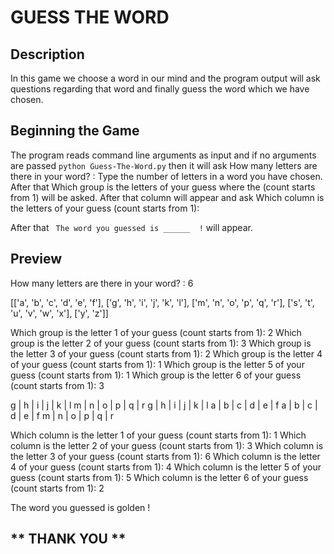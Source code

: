 
# GUESS THE WORD

## Description 

In this game we choose a word in our mind and the program output will ask questions regarding that word and finally guess the word which we have chosen.

## Beginning the Game

The program reads command line arguments as input and if no arguments are passed ``` python Guess-The-Word.py ``` then it will ask How many letters are there in your word? :
Type the number of letters in a word you have chosen.
After that Which group is the letters of your guess where the (count starts from 1) will be asked. After that column will appear
and ask Which column is the letters of your guess (count starts from 1):

After that ``` The word you guessed is ______  !``` will appear.

## Preview

How many letters are there in your word? : 6

[['a', 'b', 'c', 'd', 'e', 'f'], ['g', 'h', 'i', 'j', 'k', 'l'], ['m', 'n', 'o', 'p', 'q', 'r'], ['s', 't', 'u', 'v', 'w', 'x'], ['y', 'z']]

Which group is the letter 1 of your guess (count starts from 1): 2
Which group is the letter 2 of your guess (count starts from 1): 3
Which group is the letter 3 of your guess (count starts from 1): 2
Which group is the letter 4 of your guess (count starts from 1): 1
Which group is the letter 5 of your guess (count starts from 1): 1
Which group is the letter 6 of your guess (count starts from 1): 3

g | h | i | j | k | l
m | n | o | p | q | r
g | h | i | j | k | l
a | b | c | d | e | f
a | b | c | d | e | f
m | n | o | p | q | r

Which column is the letter 1 of your guess (count starts from 1): 1
Which column is the letter 2 of your guess (count starts from 1): 3
Which column is the letter 3 of your guess (count starts from 1): 6
Which column is the letter 4 of your guess (count starts from 1): 4
Which column is the letter 5 of your guess (count starts from 1): 5
Which column is the letter 6 of your guess (count starts from 1): 2

The word you guessed is golden !

## ** THANK YOU **
